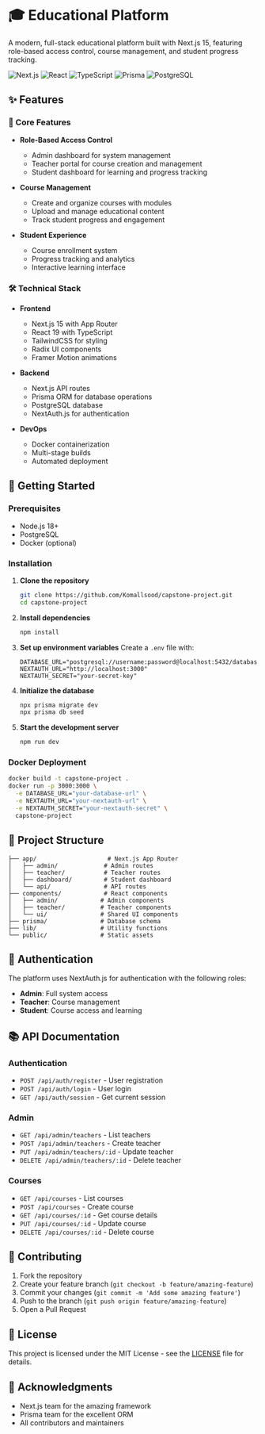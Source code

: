 # 🎓 Educational Platform

A modern, full-stack educational platform built with Next.js 15, featuring role-based access control, course management, and student progress tracking.

![Next.js](https://img.shields.io/badge/next.js-15.1.6-black?style=for-the-badge&logo=next.js)
![React](https://img.shields.io/badge/react-19.0.0-blue?style=for-the-badge&logo=react)
![TypeScript](https://img.shields.io/badge/typescript-5.0.0-blue?style=for-the-badge&logo=typescript)
![Prisma](https://img.shields.io/badge/prisma-6.6.0-blue?style=for-the-badge&logo=prisma)
![PostgreSQL](https://img.shields.io/badge/postgresql-16.0-blue?style=for-the-badge&logo=postgresql)

## ✨ Features

### 🎯 Core Features
- **Role-Based Access Control**
  - Admin dashboard for system management
  - Teacher portal for course creation and management
  - Student dashboard for learning and progress tracking

- **Course Management**
  - Create and organize courses with modules
  - Upload and manage educational content
  - Track student progress and engagement

- **Student Experience**
  - Course enrollment system
  - Progress tracking and analytics
  - Interactive learning interface

### 🛠️ Technical Stack
- **Frontend**
  - Next.js 15 with App Router
  - React 19 with TypeScript
  - TailwindCSS for styling
  - Radix UI components
  - Framer Motion animations

- **Backend**
  - Next.js API routes
  - Prisma ORM for database operations
  - PostgreSQL database
  - NextAuth.js for authentication

- **DevOps**
  - Docker containerization
  - Multi-stage builds
  - Automated deployment

## 🚀 Getting Started

### Prerequisites
- Node.js 18+
- PostgreSQL
- Docker (optional)

### Installation

1. **Clone the repository**
   ```bash
   git clone https://github.com/Komallsood/capstone-project.git
   cd capstone-project
   ```

2. **Install dependencies**
   ```bash
   npm install
   ```

3. **Set up environment variables**
   Create a `.env` file with:
   ```env
   DATABASE_URL="postgresql://username:password@localhost:5432/database_name"
   NEXTAUTH_URL="http://localhost:3000"
   NEXTAUTH_SECRET="your-secret-key"
   ```

4. **Initialize the database**
   ```bash
   npx prisma migrate dev
   npx prisma db seed
   ```

5. **Start the development server**
   ```bash
   npm run dev
   ```

### Docker Deployment
```bash
docker build -t capstone-project .
docker run -p 3000:3000 \
  -e DATABASE_URL="your-database-url" \
  -e NEXTAUTH_URL="your-nextauth-url" \
  -e NEXTAUTH_SECRET="your-nextauth-secret" \
  capstone-project
```

## 📁 Project Structure
```
├── app/                    # Next.js App Router
│   ├── admin/             # Admin routes
│   ├── teacher/           # Teacher routes
│   ├── dashboard/         # Student dashboard
│   └── api/               # API routes
├── components/            # React components
│   ├── admin/            # Admin components
│   ├── teacher/          # Teacher components
│   └── ui/               # Shared UI components
├── prisma/               # Database schema
├── lib/                  # Utility functions
└── public/               # Static assets
```

## 🔐 Authentication
The platform uses NextAuth.js for authentication with the following roles:
- **Admin**: Full system access
- **Teacher**: Course management
- **Student**: Course access and learning

## 📚 API Documentation

### Authentication
- `POST /api/auth/register` - User registration
- `POST /api/auth/login` - User login
- `GET /api/auth/session` - Get current session

### Admin
- `GET /api/admin/teachers` - List teachers
- `POST /api/admin/teachers` - Create teacher
- `PUT /api/admin/teachers/:id` - Update teacher
- `DELETE /api/admin/teachers/:id` - Delete teacher

### Courses
- `GET /api/courses` - List courses
- `POST /api/courses` - Create course
- `GET /api/courses/:id` - Get course details
- `PUT /api/courses/:id` - Update course
- `DELETE /api/courses/:id` - Delete course

## 🤝 Contributing
1. Fork the repository
2. Create your feature branch (`git checkout -b feature/amazing-feature`)
3. Commit your changes (`git commit -m 'Add some amazing feature'`)
4. Push to the branch (`git push origin feature/amazing-feature`)
5. Open a Pull Request

## 📄 License
This project is licensed under the MIT License - see the [LICENSE](LICENSE) file for details.

## 🙏 Acknowledgments
- Next.js team for the amazing framework
- Prisma team for the excellent ORM
- All contributors and maintainers
